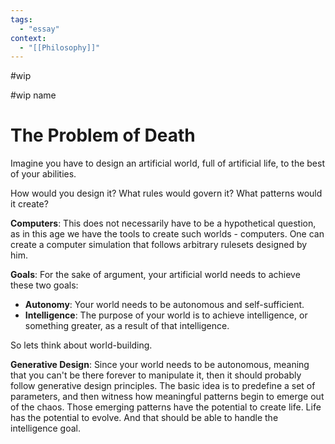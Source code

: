 ```yaml
---
tags:
  - "essay"
context:
  - "[[Philosophy]]"
---
```


#wip

#wip name

# The Problem of Death

Imagine you have to design an artificial world, full of artificial life, to the best of your abilities.

How would you design it? What rules would govern it? What patterns would it create?

**Computers**: This does not necessarily have to be a hypothetical question, as in this age we have the tools to create such worlds - computers. One can create a computer simulation that follows arbitrary rulesets designed by him.

**Goals**: For the sake of argument, your artificial world needs to achieve these two goals:

- **Autonomy**: Your world needs to be autonomous and self-sufficient.
- **Intelligence**: The purpose of your world is to achieve intelligence, or something greater, as a result of that intelligence.

So lets think about world-building.

**Generative Design**: Since your world needs to be autonomous, meaning that you can't be there forever to manipulate it, then it should probably follow generative design principles. The basic idea is to predefine a set of parameters, and then witness how meaningful patterns begin to emerge out of the chaos. Those emerging patterns have the potential to create life. Life has the potential to evolve. And that should be able to handle the intelligence goal.


